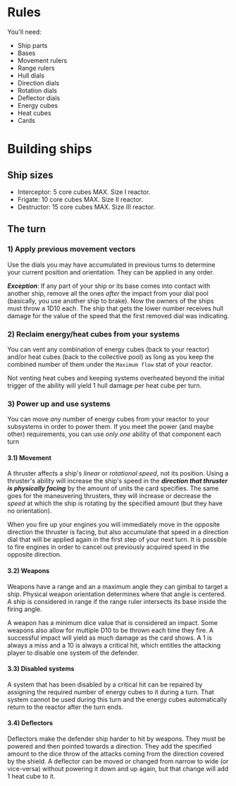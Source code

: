 # **Rules**

You'll need:

* Ship parts
* Bases
* Movement rulers
* Range rulers
* Hull dials
* Direction dials
* Rotation dials
* Deflector dials
* Energy cubes
* Heat cubes
* Cards

# Building ships

## Ship sizes

* Interceptor: 5 core cubes MAX. Size I reactor.
* Frigate: 10 core cubes MAX. Size II reactor.
* Destructor: 15 core cubes MAX. Size III reactor.

## The turn

### 1) Apply previous movement vectors

Use the dials you may have accumulated in previous turns to determine your current position and orientation. They can be applied in any order.

***Exception***: If any part of your ship or its base comes into contact with another ship, remove all the ones *after* the impact from your dial pool (basically, you use another ship to brake). Now the owners of the ships must throw a 1D10 each. The ship that gets the lower number receives hull damage for the value of the speed that the first removed dial was indicating.

### 2) Reclaim energy/heat cubes from your systems

You can vent any combination of energy cubes (back to your reactor) and/or heat cubes (back to the collective pool) as long as you keep the combined number of them under the `Maximum flow` stat of your reactor.

Not venting heat cubes and keeping systems overheated beyond the initial trigger of the ability will yield 1 hull damage per heat cube per turn.

### 3) Power up and use systems

You can move *any* number of energy cubes from your reactor to your subsystems in order to power them. If you meet the power (and maybe other) requirements, you can use *only one* ability of that component each turn

#### 3.1) Movement

A thruster affects a ship's *linear* or *rotational speed*, not its position. Using a thruster's ability will increase the ship's speed in the ***direction that thruster is physically facing*** by the amount of units the card specifies. The same goes for the maneuvering thrusters, they will increase or decrease the *speed* at which the ship is rotating by the specified amount (but they have no orientation).

When you fire up your engines you will immediately move in the opposite direction the thruster is facing, but also accumulate that speed in a direction dial that will be applied again in the first step of your next turn. It is possible to fire engines in order to cancel out previously acquired speed in the opposite direction.

#### 3.2) Weapons

Weapons have a range and an a maximum angle they can gimbal to target a ship. Physical weapon orientation determines where that angle is centered. A ship is considered in range if the range ruler intersects its base inside the firing angle.

A weapon has a minimum dice value that is considered an impact. Some weapons also allow for multiple D10 to be thrown each time they fire. A successful impact will yield as much damage as the card shows. A 1 is always a miss and a 10 is always a critical hit, which entitles the attacking player to disable one system of the defender.

#### 3.3) Disabled systems

A system that has been disabled by a critical hit can be repaired by assigning the required number of energy cubes to it during a turn. That system cannot be used during this turn and the energy cubes automatically return to the reactor after the turn ends.

#### 3.4) Deflectors

Deflectors make the defender ship harder to hit by weapons. They must be powered and then pointed towards a direction. They add the specified amount to the dice throw of the attacks coming from the direction covered by the shield. A deflector can be moved or changed from narrow to wide (or vice-versa) without powering it down and up again, but that change will add 1 heat cube to it.